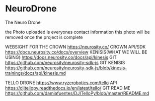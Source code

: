 # NeuroDrone
The Neuro Drone

the Photo uploaded is everyones contact information
this photo will be removed once the project is complete

WEBSIGHT FOR THE CROWN
https://neurosity.co/
CROWN API/SDK
https://docs.neurosity.co/docs/overview
KENISIS(WHAT WE WILL BE USING)
https://docs.neurosity.co/docs/api/kinesis
GIT 
https://github.com/neurosity/neurosity-sdk-js
GIT KENISIS
https://github.com/neurosity/neurosity-sdk-js/blob/kinesis-trainings/docs/api/kinesis.md

TELLO DRONE
https://www.ryzerobotics.com/tello
API
https://djitellopy.readthedocs.io/en/latest/tello/
GIT READ ME
https://github.com/damiafuentes/DJITelloPy/blob/master/README.md

